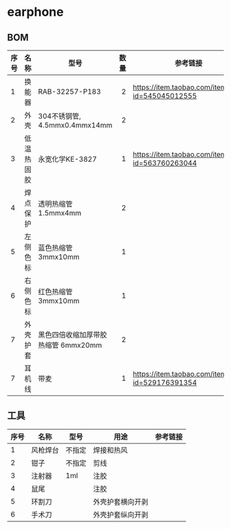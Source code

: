# earphone

## BOM

|序号|名称|型号|数量|参考链接|
|--|--|--|--:|--|
|1|换能器|RAB-32257-P183 | 2|https://item.taobao.com/item.htm?id=545045012555 |
|2|外壳|304不锈钢管, 4.5mmx0.4mmx14mm | 2|
|3|低温热固胶|永宽化学KE-3827|1|https://item.taobao.com/item.htm?id=563760263044 |
|4|焊点保护|透明热缩管1.5mmx4mm|2|
|5|左侧色标|蓝色热缩管3mmx10mm|1|
|6|右侧色标|红色热缩管3mmx10mm|1|
|7|外壳护套|黑色四倍收缩加厚带胶热缩管 6mmx20mm|2|
|7|耳机线|带麦|1|https://item.taobao.com/item.htm?id=529176391354 |


## 工具

|序号|名称|型号|用途|参考链接|
|--|--|--|--|--|
|1|风枪焊台|不指定|焊接和热风|
|2|钳子|不指定|剪线|
|3|注射器|1ml|注胶|
|4|鼠尾||注胶|
|5|环割刀||外壳护套横向开剥|
|6|手术刀||外壳护套纵向开剥|
